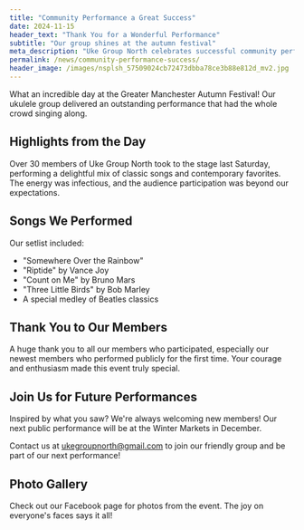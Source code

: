 ```yaml
---
title: "Community Performance a Great Success"
date: 2024-11-15
header_text: "Thank You for a Wonderful Performance"
subtitle: "Our group shines at the autumn festival"
meta_description: "Uke Group North celebrates successful community performance at the autumn festival"
permalink: /news/community-performance-success/
header_image: /images/nsplsh_57509024cb72473dbba78ce3b88e812d_mv2.jpg
---
```


What an incredible day at the Greater Manchester Autumn Festival! Our ukulele group delivered an outstanding performance that had the whole crowd singing along.

## Highlights from the Day

Over 30 members of Uke Group North took to the stage last Saturday, performing a delightful mix of classic songs and contemporary favorites. The energy was infectious, and the audience participation was beyond our expectations.

## Songs We Performed

Our setlist included:
- "Somewhere Over the Rainbow" 
- "Riptide" by Vance Joy
- "Count on Me" by Bruno Mars
- "Three Little Birds" by Bob Marley
- A special medley of Beatles classics

## Thank You to Our Members

A huge thank you to all our members who participated, especially our newest members who performed publicly for the first time. Your courage and enthusiasm made this event truly special.

## Join Us for Future Performances

Inspired by what you saw? We're always welcoming new members! Our next public performance will be at the Winter Markets in December. 

Contact us at ukegroupnorth@gmail.com to join our friendly group and be part of our next performance!

## Photo Gallery

Check out our Facebook page for photos from the event. The joy on everyone's faces says it all!